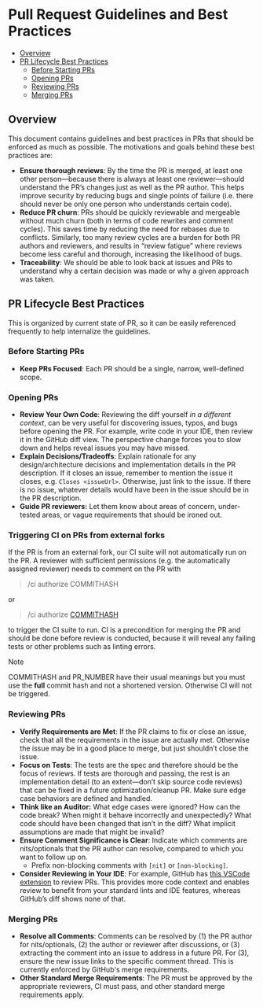 # Pull Request Guidelines and Best Practices

<!-- START doctoc generated TOC please keep comment here to allow auto update -->
<!-- DON'T EDIT THIS SECTION, INSTEAD RE-RUN doctoc TO UPDATE -->

- [Overview](#overview)
- [PR Lifecycle Best Practices](#pr-lifecycle-best-practices)
  - [Before Starting PRs](#before-starting-prs)
  - [Opening PRs](#opening-prs)
  - [Reviewing PRs](#reviewing-prs)
  - [Merging PRs](#merging-prs)

<!-- END doctoc generated TOC please keep comment here to allow auto update -->

## Overview

This document contains guidelines and best practices in PRs that should be enforced as much as possible. The motivations and goals behind these best practices are:

- **Ensure thorough reviews**: By the time the PR is merged, at least one other person—because there is always at least one reviewer—should understand the PR’s changes just as well as the PR author. This helps improve security by reducing bugs and single points of failure (i.e. there should never be only one person who understands certain code).
- **Reduce PR churn**: PRs should be quickly reviewable and mergeable without much churn (both in terms of code rewrites and comment cycles). This saves time by reducing the need for rebases due to conflicts. Similarly, too many review cycles are a burden for both PR authors and reviewers, and results in “review fatigue” where reviews become less careful and thorough, increasing the likelihood of bugs.
- **Traceability**: We should be able to look back at issues and PRs to understand why a certain decision was made or why a given approach was taken.

## PR Lifecycle Best Practices

This is organized by current state of PR, so it can be easily referenced frequently to help internalize the guidelines.

### Before Starting PRs

- **Keep PRs Focused**: Each PR should be a single, narrow, well-defined scope.

### Opening PRs

- **Review Your Own Code**: Reviewing the diff yourself *in a different context*, can be very useful for discovering issues, typos, and bugs before opening the PR. For example, write code in your IDE, then review it in the GitHub diff view. The perspective change forces you to slow down and helps reveal issues you may have missed.
- **Explain Decisions/Tradeoffs**: Explain rationale for any design/architecture decisions and implementation details in the PR description. If it closes an issue, remember to mention the issue it closes, e.g. `Closes <issueUrl>`. Otherwise, just link to the issue. If there is no issue, whatever details would have been in the issue should be in the PR description.
- **Guide PR reviewers:** Let them know about areas of concern, under-tested areas, or vague requirements that should be ironed out.

### Triggering CI on PRs from external forks
If the PR is from an external fork, our CI suite will not automatically run on the PR. A reviewer with sufficient permissions (e.g. the automatically assigned reviewer) needs to comment on the PR with

> /ci authorize COMMITHASH

or

> /ci authorize [COMMITHASH](https://github.com/ethereum-optimism/optimism/pull/PR_NUMBER/commits/COMMITHASH)

to trigger the CI suite to run. CI is a precondition for merging the PR and should be done before review is conducted, because it will reveal any failing tests or other problems such as linting errors.

> [!NOTE]
> COMMITHASH and PR_NUMBER have their usual meanings but you must use the **full** commit hash and not a shortened version. Otherwise CI will not be triggered.


### Reviewing PRs

- **Verify Requirements are Met**: If the PR claims to fix or close an issue, check that all the requirements in the issue are actually met. Otherwise the issue may be in a good place to merge, but just shouldn’t close the issue.
- **Focus on Tests**: The tests are the spec and therefore should be the focus of reviews. If tests are thorough and passing, the rest is an implementation detail (to an extent—don’t skip source code reviews) that can be fixed in a future optimization/cleanup PR. Make sure edge case behaviors are defined and handled.
- **Think like an Auditor:** What edge cases were ignored? How can the code break? When might it behave incorrectly and unexpectedly? What code should have been changed that isn’t in the diff? What implicit assumptions are made that might be invalid?
- **Ensure Comment Significance is Clear**: Indicate which comments are nits/optionals that the PR author can resolve, compared to which you want to follow up on.
    - Prefix non-blocking comments with `[nit]` or `[non-blocking]`.
- **Consider Reviewing in Your IDE**: For example, GitHub has [this VSCode extension](https://marketplace.visualstudio.com/items?itemName=GitHub.vscode-pull-request-github) to review PRs. This provides more code context and enables review to benefit from your standard lints and IDE features, whereas GitHub’s diff shows none of that.

### Merging PRs

- **Resolve all Comments**: Comments can be resolved by (1) the PR author for nits/optionals, (2) the author or reviewer after discussions, or (3) extracting the comment into an issue to address in a future PR. For (3), ensure the new issue links to the specific comment thread. This is currently enforced by GitHub's merge requirements.
- **Other Standard Merge Requirements**: The PR must be approved by the appropriate reviewers, CI must pass, and other standard merge requirements apply.
